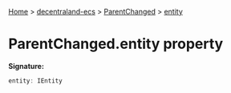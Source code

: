 [Home](./index) &gt; [decentraland-ecs](./decentraland-ecs.md) &gt; [ParentChanged](./decentraland-ecs.parentchanged.md) &gt; [entity](./decentraland-ecs.parentchanged.entity.md)

# ParentChanged.entity property


**Signature:**
```javascript
entity: IEntity
```
